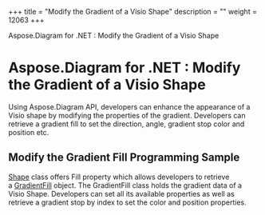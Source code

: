 +++
title = "Modify the Gradient of a Visio Shape" 
description = "" 
weight = 12063 
+++

Aspose.Diagram for .NET : Modify the Gradient of a Visio Shape  

# Aspose.Diagram for .NET : Modify the Gradient of a Visio Shape


Using Aspose.Diagram API, developers can enhance the appearance of a Visio shape by modifying the properties of the gradient. Developers can retrieve a gradient fill to set the direction, angle, gradient stop color and position etc.

## Modify the Gradient Fill Programming Sample

[Shape](http://www.aspose.com/api/net/diagram/aspose.diagram/shape) class offers Fill property which allows developers to retrieve a [GradientFill](http://www.aspose.com/api/net/diagram/aspose.diagram/gradientfill) object. The GradientFill class holds the gradient data of a Visio Shape. Developers can set all its available properties as well as retrieve a gradient stop by index to set the color and position properties.

